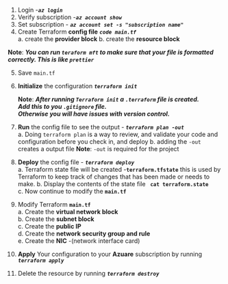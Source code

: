 1. Login -***`az login`***
2. Verify subscription -***`az account show`***  
3. Set subscription - ***`az account set -s "subscription name"`***  
4. Create Terraform **config file** ***`code main.tf`***  
    a. create the **provider block** 
    b. create the **resource block**  

 **Note**: 
 ***You can run `teraform mft` to make sure that your file is formatted correctly.
 This is like `prettier`***

5. Save `main.tf`  
6. **Initialize** the configuration ***`terraform init`***
   
   **Note**: ***After running `Terraform init` a `.terraform` file is created.  
   Add this to you `.gitignore` file.  
   Otherwise you will have issues with version control.*** 
7. **Run** the config file to see the output - ***`terraform plan -out`***  
   a. Doing `terraform plan` is a way to review, and validate your code and configuration before you check in, and deploy 
   b. adding the `-out` creates a output file 
**Note**: `-out` is required for the project
8. **Deploy** the config file - ***`terraform deploy`***   
    a. Terraform state file will be created -**`terraform.tfstate`** this is used by Terraform to keep track of changes that has been made or needs to make. 
    b. Display the contents of the state file **` cat terraform.state`**  
    c. Now continue to modify the **`main.tf`**
9.  Modify Terraform **`main.tf`**  
    a. Create the **virtual network block**  
    b.  Create the **subnet block**  
    c.  Create the **public IP**   
    d.  Create the **network security group and rule**      
    e. Create the **NIC** -(network interface card)  

10. **Apply** Your configuration to your **Azuare** subscription by running   ***`terraform apply`***  
11.  Delete the resource by running ***`terraform destroy`***